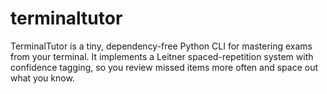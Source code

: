 # terminaltutor
TerminalTutor is a tiny, dependency-free Python CLI for mastering exams from your terminal. It implements a Leitner spaced-repetition system with confidence tagging, so you review missed items more often and space out what you know.
